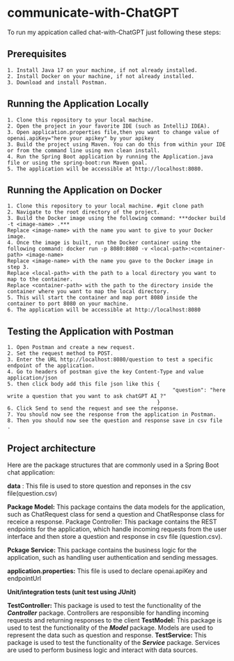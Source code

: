 # communicate-with-ChatGPT
To run my appication called chat-with-ChatGPT just following these steps:
## Prerequisites
    1. Install Java 17 on your machine, if not already installed.
    2. Install Docker on your machine, if not already installed.
    3. Download and install Postman.
## Running the Application Locally
    
    1. Clone this repository to your local machine.
    2. Open the project in your favorite IDE (such as IntelliJ IDEA).
    3. Open application.properties file,then you want to change value of openai.apiKey="here your apikey" by your apikey
    3. Build the project using Maven. You can do this from within your IDE or from the command line using mvn clean install.
    4. Run the Spring Boot application by running the Application.java file or using the spring-boot:run Maven goal.
    5. The application will be accessible at http://localhost:8080.

## Running the Application on Docker
   
    1. Clone this repository to your local machine. #git clone path
    2. Navigate to the root directory of the project.
    3. Build the Docker image using the following command: ***docker build -t <image-name> .***
    Replace <image-name> with the name you want to give to your Docker image.
    4. Once the image is built, run the Docker container using the following command: docker run -p 8080:8080 -v <local-path>:<container-path> <image-name>
    Replace <image-name> with the name you gave to the Docker image in step 3.
    Replace <local-path> with the path to a local directory you want to map to the container.
    Replace <container-path> with the path to the directory inside the container where you want to map the local directory.
    5. This will start the container and map port 8080 inside the container to port 8080 on your machine.
    6. The application will be accessible at http://localhost:8080
  
## Testing the Application with Postman
   
    1. Open Postman and create a new request.
    2. Set the request method to POST.
    3. Enter the URL http://localhost:8080/question to test a specific endpoint of the application.
    4. Go to headers of postman give the key Content-Type and value application/json
    5. then click body add this file json like this {
                                                         "question": "here write a question that you want to ask chatGPT AI ?"
                                                    }
    6. Click Send to send the request and see the response.
    7. You should now see the response from the application in Postman.
    8. Then you should now see the question and response save in csv file .
 
## Project architecture
   
Here are the package structures that are commonly used in a Spring Boot chat application:

**data** :
This file is used to store question and reponses in the csv file(question.csv)

**Package Model:** 
This package contains the data models for the application, such as ChatRequest class for send a question and ChatResponse class for receice a response.
Package Controller:
This package contains the REST endpoints for the application, which handle incoming requests from the user interface and then store a question and response in csv file (question.csv).

**Pckage Service:**
This package contains the business logic for the application, such as handling user authentication and sending messages.

**application.properties:**
This file is used to declare openai.apiKey and endpointUrl

**Unit/integration tests (unit test using JUnit)**

**TestController:**
This package is used to test the functionality of the ***Controller*** package. Controllers are responsible for handling incoming requests and returning responses to the client
**TestModel:**
This package is used to test the functionality of the ***Model*** package. Models are used to represent the data such as question and response.
**TestService:** 
This package is used to test the functionality of the ***Service*** package. Services are used to perform business logic and interact with data sources.

    

  
  

